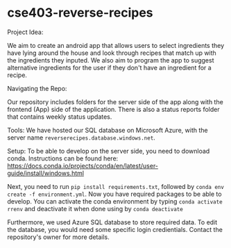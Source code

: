 # cse403-reverse-recipes

Project Idea: 

We aim to create an android app that allows users to select ingredients they have lying around the house and look through recipes that match up with the ingredients they inputed. We also aim to program the app to suggest alternative ingredients for the user if they don't have an ingredient for a recipe. 


Navigating the Repo:

Our repository includes folders for the server side of the app along with the frontend (App) side of the application. There is also a status reports folder that contains weekly status updates.


Tools:
We have hosted our SQL database on Microsoft Azure, with the server name <code>reverserecipes.database.windows.net</code>.

Setup:
To be able to develop on the server side, you need to download conda. Instructions can be found here: https://docs.conda.io/projects/conda/en/latest/user-guide/install/windows.html

Next, you need to run <code>pip install requirements.txt</code>, followed by <code>conda env create -f environment.yml</code>. Now you have required packages to be able to develop. You can activate the conda environment by typing <code>conda activate rrenv</code> and deactivate it when done using by <code>conda deactivate</code>

Furthermore, we used Azure SQL database to store required data. To edit the database, you would need some specific login credientials. Contact the repository's owner for more details.
